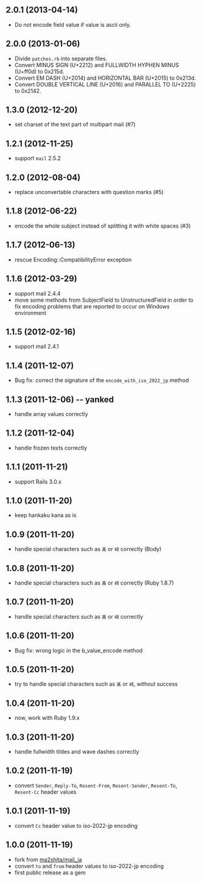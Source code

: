 ## 2.0.1 (2013-04-14)

 * Do not encode field value if value is ascii only.

## 2.0.0 (2013-01-06)

 * Divide `patches.rb` into separate files.
 * Convert MINUS SIGN (U+2212) and FULLWIDTH HYPHEN MINUS (U+ff0d) to 0x215d.
 * Convert EM DASH (U+2014) and HORIZONTAL BAR (U+2015) to 0x213d.
 * Convert DOUBLE VERTICAL LINE (U+2016) and PARALLEL TO (U+2225) to 0x2142.

## 1.3.0 (2012-12-20)

 * set charset of the text part of multipart mail (#7)

## 1.2.1 (2012-11-25)

 * support `mail` 2.5.2

## 1.2.0 (2012-08-04)

 * replace unconvertable characters with question marks (#5)

## 1.1.8 (2012-06-22)

 * encode the whole subject instead of splitting it with white spaces (#3)

## 1.1.7 (2012-06-13)

 * rescue Encoding::CompatibilityError exception

## 1.1.6 (2012-03-29)

 * support mail 2.4.4
 * move some methods from SubjectField to UnstructuredField in order to fix
   encoding problems that are reported to occur on Windows environment

## 1.1.5 (2012-02-16)

 * support mail 2.4.1

## 1.1.4 (2011-12-07)

* Bug fix: correct the signature of the `encode_with_iso_2022_jp` method

## 1.1.3 (2011-12-06) -- yanked

* handle array values correctly

## 1.1.2 (2011-12-04)

* handle frozen texts correctly

## 1.1.1 (2011-11-21)

* support Rails 3.0.x

## 1.1.0 (2011-11-20)

* keep hankaku kana as is

## 1.0.9 (2011-11-20)

* handle special characters such as `髙` or `﨑` correctly (Body)

## 1.0.8 (2011-11-20)

* handle special characters such as `髙` or `﨑` correctly (Ruby 1.8.7)

## 1.0.7 (2011-11-20)

* handle special characters such as `髙` or `﨑` correctly

## 1.0.6 (2011-11-20)

* Bug fix: wrong logic in the b_value_encode method

## 1.0.5 (2011-11-20)

* try to handle special characters such as `髙` or `﨑`, without success

## 1.0.4 (2011-11-20)

* now, work with Ruby 1.9.x

## 1.0.3 (2011-11-20)

* handle fullwidth tildes and wave dashes correctly

## 1.0.2 (2011-11-19)

* convert `Sender`, `Reply-To`, `Resent-From`, `Resent-Sender`, `Resent-To`, `Resent-Cc` header values

## 1.0.1 (2011-11-19)

* convert `Cc` header value to iso-2022-jp encoding

## 1.0.0 (2011-11-19)

* fork from [ma2shita/mail_ja](https://github.com/ma2shita/mail_ja)
* convert `to` and `from` header values to iso-2022-jp encoding
* first public release as a gem